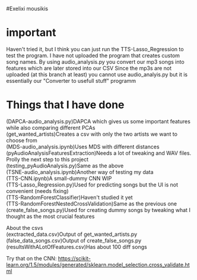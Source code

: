 #Exelixi mousikis
# important #

Haven't tried it, but I think you can just run the TTS-Lasso_Regression to test the program.
I have not uploaded the program that creates custom song names.
By using audio_analysis.py you convert our mp3 songs into features which are later stored into our CSV
Since the mp3s are not uploaded (at this branch at least) you cannot use audio_analyis.py but it is essentially our "Converter to usefull stuff" programm

# Things that I have done #

(DAPCA-audio_analysis.py)DAPCA which gives us some important features while also comparing different PCAs<br/>
(get_wanted_artists)Creates a csv with only the two artists we want to choose from<br/>
(MDS-audio_analysis.ipynb)Uses MDS with different distances<br/>
(pyAudioAnalysisFeaturesExtraction)Needs a lot of tweaking and WAV files. Prolly the next step to this project<br/>
(testing_pyAudioAnalysis.py)Same as the above<br/>
(TSNE-audio_analysis.ipynb)Another way of testing my data<br/>
(TTS-CNN.ipynb)A small-dummy CNN WIP<br/>
(TTS-Lasso_Regression.py)Used for predicting songs but the UI is not convenient (needs fixing)<br/>
(TTS-RandomForestClassifier)Haven't studied it yet<br/>
(TTS-RandomForestNestedCrossValidation)Same as the previous one<br/>
(create_false_songs.py)Used for creating dummy songs by tweaking what I thought as the most crucial features<br/>

About the csvs<br/>
(exctracted_data.csv)Output of get_wanted_artists.py<br/>
(false_data_songs.csv)Output of create_false_songs.py<br/>
(resultsWithALotOfFeatures.csv)Has about 100 diff songs<br/>

Try that on the CNN:
https://scikit-learn.org/1.5/modules/generated/sklearn.model_selection.cross_validate.html
